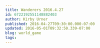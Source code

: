 ```yaml
---
title: Wanderers 2016.4.27
id: 6722192551148882403
author: Kirby Urner
published: 2016-04-27T09:30:00.000-07:00
updated: 2016-05-01T09:32:50.339-07:00
blog: world_game
tags: 
---
```


